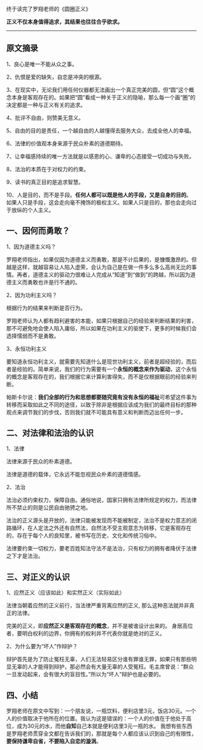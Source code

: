 终于读完了罗翔老师的《圆圈正义》

**正义不仅本身值得追求，其结果也往往合乎欲求。**

----

## 原文摘录

1、良心是唯一不能从众之事。

2、仇恨是爱的缺失，自恋是冲突的根源。

3、在现实中，无论我们用任何仪器都无法画出一个真正完美的圆，但“圆”这个概念本身是客观存在的。如果把“圆”看成一种关于正义的隐喻，那么每一个画“圈”的决定都是一种与正义有关的追求。

4、批评不自由，则赞美无意义。

5、自由的目的是责任，一个越自由的人越懂得去服务大众，去成全他人的幸福。

6、法律的价值观本身来源于民众朴素的道德期待。

7、让幸福感持续的唯一方法就是以感恩的心、谦卑的心态接受一切成功与失败。

8、法治的本质在于对权力的约束。

9、读书的真正目的是追求智慧。

10、人是目的，而不是手段。**任何人都可以既是他人的手段，又是自身的目的**。如果人只是手段，这会走向毫不掩饰的极权主义。如果人只是目的，那也会走向过于放纵的个人主义。



## 一、因何而勇敢？

1、因为道德主义吗？

罗翔老师指出，如果仅因为道德主义而勇敢，那是不计后果的，是慷慨激昂的。但越是这样，就越容易让人陷入虚荣，会认为自己是在做一件多么多么高尚无比的事情。再者，道德主义的驱动力很难让人完成从“知道”到“做到”的跨越，所以因为道德主义而勇敢也许是行不通的。

2、因为功利主义吗？

根据行为的结果来判断是否行为。

罗翔老师认为人都有趋利避害的本能，如果只根据自己的经验来判断结果的利害，那不可避免地会使人陷入庸俗，所以如果在功利主义的驱使下，更多的时候我们会选择懦弱而不是勇敢。

3、永恒功利主义

要知道永恒功利主义，就需要先知道什么是现世功利主义，前者是超经验的，而后者是经验的。简单来说，我们的行为需要有一个**永恒的概念来作为驱动**，这个永恒的概念是客观存在的，我们根据它来计算利害得失，而不是仅根据眼前的经验来判断。

帕斯卡尔说：**我们全部的行为和思想都要随究竟有没有永恒的福祉**可希望这件事为转移而采取如此之不同的途径，以致于除非是根据应该成为我们的最终目标的那种观点来调节我们的步伐，否则我们就不可能具有意义和判断而迈出任何一步。                                                                                                                                                                                                          

## 二、对法律和法治的认识

1、法律

法律来源于民众的朴素道德。

法律是道德的载体，它永远不能忽视民众朴素的道德情感。

2、法治

法治必须约束权力，保障自由。通俗地说，国家只拥有法律所规定的权力，而法律所不禁止的则是公民自由驰骋之地。

法治的正义源头是开放的，法律只能被发现而不能被制定，法治不是权力意志的闭路循环，在人定法之外还有自然法，自然法不受主观意志为转移，它是客观存在的，存在于每个人的良知里，被书写在历史、文化和传统习俗中。

法律要约束一切权力，要老百姓知法守法不是法治，只有权力的拥有者降伏于法律之下才是法治。

## 三、对正义的认识

1、应然正义（应该如此）和实然正义（实际如此）

法律当朝着应然的正义前行，当法律严重背离应然的正义, 那么这种恶法就并非真正的法律。

完美的正义，即**应然正义是客观存在的概念**，并不是被谁设计出来的。
身居高位者，要明白权利的边界，你拥有的权利并不代表你就是绝对的正义。



2、为什么要为“坏人”作辩护？

辩护首先是为了防止冤枉无辜，人们无法轻易区分谁有罪谁无罪，如果只有那些明显无辜的人才能得到辩护，那必然会有大量无辜的人受冤枉。毛主席曾说：“群众一旦发动起来，会有很大的盲目性。”所以为“坏人”辩护也是必要的。

## 四、小结

罗翔老师在原文中写到：一个朋友说，一瓶饮料，便利店里3元，饭店30元。一个人的价值取决于他所在的位置。我认为这是错误的：一个人的价值在于他处于高位，成为30元的水，而他**自知**自己本就是便利店里3元一瓶的水。 我想有些东西是罗翔老师贯穿全文都在告诉我们的，那就是每个人都应该认识到自己的有限性，**要保持谦卑自省，不要陷入自恋的漩涡**。
